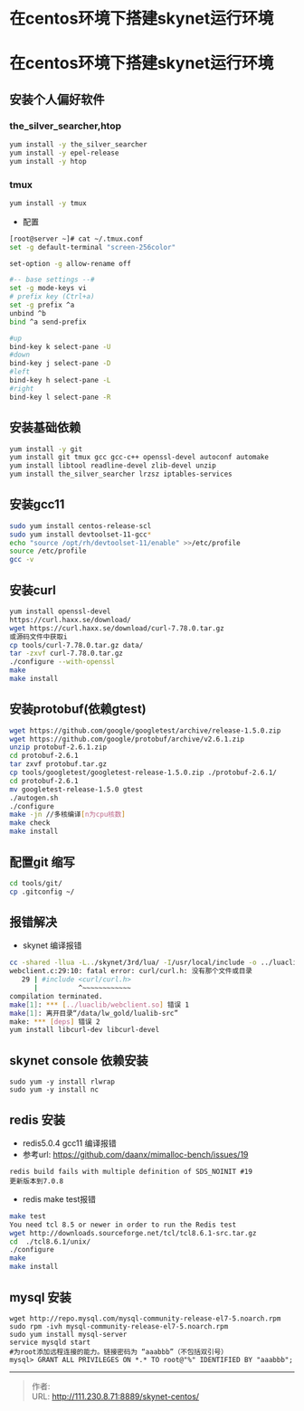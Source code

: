 # 在centos环境下搭建skynet运行环境


<!--more-->
# 在centos环境下搭建skynet运行环境
## 安装个人偏好软件
### the_silver_searcher,htop
```bash
yum install -y the_silver_searcher
yum install -y epel-release
yum install -y htop
```

### tmux
```Bash
yum install -y tmux
```
- 配置
```bash
[root@server ~]# cat ~/.tmux.conf 
set -g default-terminal "screen-256color"

set-option -g allow-rename off

#-- base settings --#
set -g mode-keys vi
# prefix key (Ctrl+a)
set -g prefix ^a
unbind ^b
bind ^a send-prefix

#up
bind-key k select-pane -U
#down
bind-key j select-pane -D
#left
bind-key h select-pane -L
#right
bind-key l select-pane -R
```
## 安装基础依赖
```bash
yum install -y git
yum install git tmux gcc gcc-c++ openssl-devel autoconf automake
yum install libtool readline-devel zlib-devel unzip
yum install the_silver_searcher lrzsz iptables-services
```

## 安装gcc11
```bash
sudo yum install centos-release-scl
sudo yum install devtoolset-11-gcc*
echo "source /opt/rh/devtoolset-11/enable" >>/etc/profile
source /etc/profile
gcc -v
```

## 安装curl
```bash
yum install openssl-devel
https://curl.haxx.se/download/
wget https://curl.haxx.se/download/curl-7.78.0.tar.gz
或源码文件中获取i
cp tools/curl-7.78.0.tar.gz data/
tar -zxvf curl-7.78.0.tar.gz
./configure --with-openssl
make
make install
```

## 安装protobuf(依赖gtest)
```bash
wget https://github.com/google/googletest/archive/release-1.5.0.zip
wget https://github.com/google/protobuf/archive/v2.6.1.zip
unzip protobuf-2.6.1.zip
cd protobuf-2.6.1
tar zxvf protobuf.tar.gz
cp tools/googletest/googletest-release-1.5.0.zip ./protobuf-2.6.1/
cd protobuf-2.6.1
mv googletest-release-1.5.0 gtest
./autogen.sh
./configure
make -jn //多核编译[n为cpu核数]
make check
make install
```

## 配置git 缩写
```bash
cd tools/git/
cp .gitconfig ~/
```

## 报错解决
- skynet 编译报错
```bash
cc -shared -llua -L../skynet/3rd/lua/ -I/usr/local/include -o ../luaclib/webclient.so -fPIC -O3 -Wall -std=c99 -pedantic -I../skynet/3rd/lua webclient.c -L/usr/local/lib -lcurl 
webclient.c:29:10: fatal error: curl/curl.h: 没有那个文件或目录
   29 | #include <curl/curl.h>
      |          ^~~~~~~~~~~~~
compilation terminated.
make[1]: *** [../luaclib/webclient.so] 错误 1
make[1]: 离开目录“/data/lw_gold/lualib-src”
make: *** [deps] 错误 2
yum install libcurl-dev libcurl-devel
```

## skynet console 依赖安装
```
sudo yum -y install rlwrap
sudo yum -y install nc
```

## redis 安装
- redis5.0.4 gcc11 编译报错
- 参考url: https://github.com/daanx/mimalloc-bench/issues/19
```
redis build fails with multiple definition of SDS_NOINIT #19
更新版本到7.0.8
```

- redis make test报错
```bash
make test
You need tcl 8.5 or newer in order to run the Redis test
wget http://downloads.sourceforge.net/tcl/tcl8.6.1-src.tar.gz
cd  ./tcl8.6.1/unix/
./configure
make
make install
```

## mysql 安装
```
wget http://repo.mysql.com/mysql-community-release-el7-5.noarch.rpm
sudo rpm -ivh mysql-community-release-el7-5.noarch.rpm
sudo yum install mysql-server
service mysqld start
#为root添加远程连接的能力。链接密码为 “aaabbb”（不包括双引号）
mysql> GRANT ALL PRIVILEGES ON *.* TO root@"%" IDENTIFIED BY "aaabbb";
```


---

> 作者:   
> URL: http://111.230.8.71:8889/skynet-centos/  

